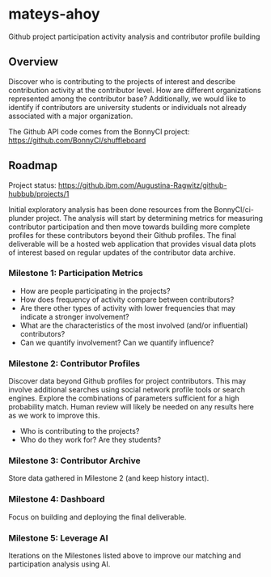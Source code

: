 # mateys-ahoy
Github project participation activity analysis and contributor profile building

## Overview

Discover who is contributing to the projects of interest and describe contribution activity at the contributor level. How are different organizations represented among the contributor base? Additionally, we would like to identify if contributors are university students or individuals not already associated with a major organization.

The Github API code comes from the BonnyCI project: https://github.com/BonnyCI/shuffleboard

## Roadmap

Project status: https://github.ibm.com/Augustina-Ragwitz/github-hubbub/projects/1

Initial exploratory analysis has been done resources from the BonnyCI/ci-plunder project. The analysis will start by determining metrics for measuring contributor participation and then move towards building more complete profiles for these contributors beyond their Github profiles. The final deliverable will be a hosted web application that provides visual data plots of interest based on regular updates of the contributor data archive.

### Milestone 1: Participation Metrics

* How are people participating in the projects?
* How does frequency of activity compare between contributors?
* Are there other types of activity with lower frequencies that may indicate a stronger involvement?
* What are the characteristics of the most involved (and/or influential) contributors?
* Can we quantify involvement? Can we quantify influence?

### Milestone 2: Contributor Profiles

Discover data beyond Github profiles for project contributors. This may involve additional searches using social network profile tools or search engines. Explore the combinations of parameters sufficient for a high probability match. Human review will likely be needed on any results here as we work to improve this.

* Who is contributing to the projects?
* Who do they work for? Are they students?

### Milestone 3: Contributor Archive

Store data gathered in Milestone 2 (and keep history intact).

### Milestone 4: Dashboard

Focus on building and deploying the final deliverable.

### Milestone 5: Leverage AI

Iterations on the Milestones listed above to improve our matching and participation analysis using AI.


